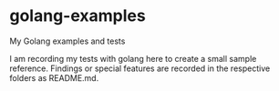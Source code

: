 # golang-examples

My Golang examples and tests

I am recording my tests with golang here to create a small sample reference.
Findings or special features are recorded in the respective folders as README.md.
